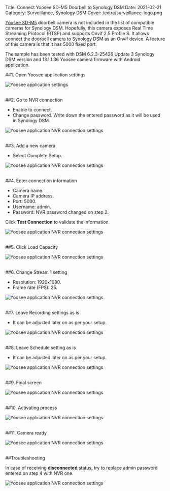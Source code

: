Title: Connect Yoosee SD-M5 Doorbell to Synology DSM
Date: 2021-02-21
Category: Surveillance, Synology DSM
Cover: /extra/surveillance-logo.png

[Yoosee SD-M5](https://shop.tuyaoem.com/index.php?_route_=yoosee-1080p-smart-doorbell-camera-poe-wireless) doorbell camera is not included in the list of compatible cameras for Synology DSM. Hopefully, this camera exposes Real Time Streaming Protocol (RTSP) and supports Onvif 2.5 Profile S. It allows connect the doorbell camera to Synology DSM as an Onvif device. A feature of this camera is that it has 5000 fixed port.

The sample has been tested with DSM 6.2.3-25426 Update 3 Synology DSM version and 13.1.1.36 Yoosee camera firmware with Android application.

##1. Open Yoosee application settings

![Yoosee application settings]({static}/images/connect-yoosee-sd-m5-doorbell-synology-dsm/yoosee-settings.jpg)</br></br>

##2. Go to NVR connection

* Enable to connect.
* Change password. Write down the entered password as it will be used in Synology DSM.

![Yoosee application NVR connection settings]({static}/images/connect-yoosee-sd-m5-doorbell-synology-dsm/yoosee-nvr-connection.jpg)</br></br>

##3. Add a new camera 

* Select Complete Setup.

![Yoosee application NVR connection settings]({static}/images/connect-yoosee-sd-m5-doorbell-synology-dsm/setup-mode.jpg)</br></br>

##4. Enter connection information

* Camera name.
* Camera IP address.
* Port: 5000.
* Username: admin.
* Password: NVR password changed on step 2.

Click **Test Connection** to validate the information.

![Yoosee application NVR connection settings]({static}/images/connect-yoosee-sd-m5-doorbell-synology-dsm/test-connection.jpg)</br></br>

##5. Click Load Capacity

![Yoosee application NVR connection settings]({static}/images/connect-yoosee-sd-m5-doorbell-synology-dsm/load-capability.jpg)</br></br>

##6. Change Stream 1 setting

* Resolution: 1920x1080.
* Frame rate (FPS): 25.

![Yoosee application NVR connection settings]({static}/images/connect-yoosee-sd-m5-doorbell-synology-dsm/video-settings.jpg)</br></br>

##7. Leave Recording settings as is

* It can be adjusted later on as per your setup.

![Yoosee application NVR connection settings]({static}/images/connect-yoosee-sd-m5-doorbell-synology-dsm/recording-settings.jpg)</br></br>

##8. Leave Schedule setting as is

* It can be adjusted later on as per your setup.

![Yoosee application NVR connection settings]({static}/images/connect-yoosee-sd-m5-doorbell-synology-dsm/schedule-settings.jpg)</br></br>

##9. Final screen

![Yoosee application NVR connection settings]({static}/images/connect-yoosee-sd-m5-doorbell-synology-dsm/final-screen.jpg)</br></br>

##10. Activating process

![Yoosee application NVR connection settings]({static}/images/connect-yoosee-sd-m5-doorbell-synology-dsm/activating-camera.jpg)</br></br>

##11. Camera ready

![Yoosee application NVR connection settings]({static}/images/connect-yoosee-sd-m5-doorbell-synology-dsm/connected-camera.jpg)</br></br>

##Troubleshooting

In case of receiving **disconnected** status, try to replace admin password entered on step 4 with NVR one.

![Yoosee application NVR connection settings]({static}/images/connect-yoosee-sd-m5-doorbell-synology-dsm/disconnected-camera.jpg)</br></br>
